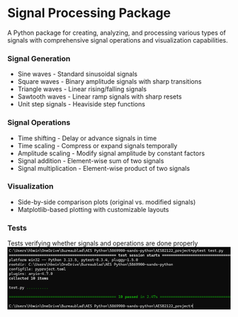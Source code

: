 # Signal Processing Package

A Python package for creating, analyzing, and processing various types of signals with comprehensive signal operations and visualization capabilities.

### Signal Generation
- Sine waves - Standard sinusoidal signals
- Square waves - Binary amplitude signals with sharp transitions
- Triangle waves - Linear rising/falling signals
- Sawtooth waves - Linear ramp signals with sharp resets
- Unit step signals - Heaviside step functions

### Signal Operations
- Time shifting - Delay or advance signals in time
- Time scaling - Compress or expand signals temporally
- Amplitude scaling - Modify signal amplitude by constant factors
- Signal addition - Element-wise sum of two signals
- Signal multiplication - Element-wise product of two signals

### Visualization
- Side-by-side comparison plots (original vs. modified signals)
- Matplotlib-based plotting with customizable layouts

### Tests
Tests verifying whether signals and operations are done properly
![Test Results - All Tests Passing](images/tests.png)